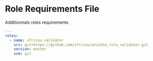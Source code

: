 # Role Requirements File

Additionnals roles requirements
```yaml
---
roles:
  - name: vfricou.validator
    src: git+https://github.com/vfricou/ansible_role_validator.git
    version: master
    scm: git
```
